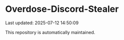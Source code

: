 # Overdose-Discord-Stealer

Last updated: 2025-07-12 14:50:09

This repository is automatically maintained.

